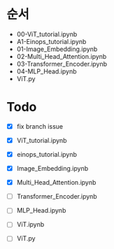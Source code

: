 # 순서

- 00-ViT_tutorial.ipynb
- A1-Einops_tutorial.ipynb
- 01-Image_Embedding.ipynb
- 02-Multi_Head_Attention.ipynb
- 03-Transformer_Encoder.ipynb
- 04-MLP_Head.ipynb
- ViT.py


# Todo
- [x] fix branch issue 
- [x] ViT_tutorial.ipynb
- [x] einops_tutorial.ipynb
- [x] Image_Embedding.ipynb
- [x] Multi_Head_Attention.ipynb
- [ ] Transformer_Encoder.ipynb
- [ ] MLP_Head.ipynb
- [ ] ViT.ipynb
- [ ] ViT.py








